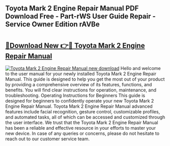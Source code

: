 ## Toyota Mark 2 Engine Repair Manual PDF Download Free - Part-rWS User Guide Repair - Service Owner Edition rAVBe

# <h2><a href="http://bc6923.oget.top/?id=Toyota+Mark+2+Engine+Repair+Manual">🔗Download New 👉🔴 Toyota Mark 2 Engine Repair Manual</a></h2>

[![Toyota Mark 2 Engine Repair Manual new download](https://i.imgur.com/5g1atiW.png)](http://bc6923.oget.top/?id=Toyota+Mark+2+Engine+Repair+Manual)
Hello and welcome to the user manual for your newly installed Toyota Mark 2 Engine Repair Manual. This guide is designed to help you get the most out of your product by providing a comprehensive overview of its features, functions, and benefits. You will find clear instructions for operation, maintenance, and troubleshooting. Operating Instructions for Beginners This guide is designed for beginners to confidently operate your new Toyota Mark 2 Engine Repair Manual. Toyota Mark 2 Engine Repair Manual advanced features include facial recognition, gesture control, customizable profiles, and automated tasks, all of which can be accessed and customized through the user interface. We trust that the Toyota Mark 2 Engine Repair Manual has been a reliable and effective resource in your efforts to master your new device. In case of any queries or concerns, please do not hesitate to reach out to our customer service team.
